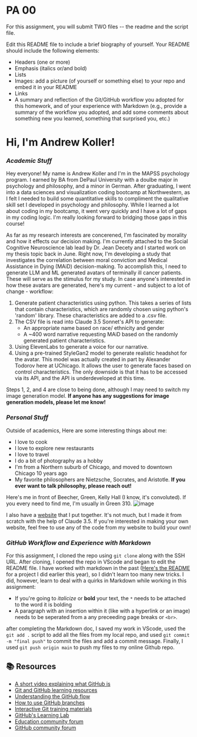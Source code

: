 # PA 00

For this assignment, you will submit TWO files -- the readme and the script file. 


Edit this README file to include a brief biography of yourself. Your README should include the following elements:
* Headers (one or more)
* Emphasis (italics or/and bold)
* Lists
* Images: add a picture (of yourself or something else) to your repo and embed it in your README
* Links
* A summary and reflection of the Git/GitHub workflow you adopted for this homework, and of your experience with Markdown (e.g., provide a summary of the workflow you adopted, and add some comments about something new you learned, something that surprised you, etc.)

# Hi, I'm Andrew Koller!
### *Academic Stuff* 

Hey everyone! My name is Andrew Koller and I'm in the MAPSS psychology program. I earned by BA from DePaul University with a doulbe major in psychology and philosophy, and a minor in German. After graduating, I went into a data sciences and visualization coding bootcamp at Northwestern, as I felt I needed to build some quantitative skills to compliment the qualitative skill set I developed in psychology and philosophy. While I learned a lot about coding in my bootcamp, it went very quickly and I have a lot of gaps in my coding logic. I'm really looking forward to bridging those gaps in this course! 

As far as my research interests are concerened, I'm fascinated by morality and how it effects our decision making. I'm currently attached to the Social Cognitive Neuroscience lab lead by Dr. Jean Decety and I started work on my thesis topic back in June. Right now, I'm developing a study that investigates the correlation between moral conviction and Medical Assistance in Dying (MAiD) decision-making. To accomplish this, I need to generate LLM and ML generated avatars of terminally ill cancer patients. These will serve as the stimulus for my study. In case anyone's interested in how these avatars are generated, here's my current - and subject to a lot of change - workflow:

1. Generate patient characteristics using python. This takes a series of lists that contain characteristics, which are randomly chosen using python's 'random' library. These characteristics are added to a .csv file.
2. The CSV file is read into Claude 3.5 Sonnet's API to generate:
    - An appropriate name based on race/ ethnicity and gender
    - A ~400 word narrative requesting MAiD based on the randomly generated patient characteristics. 
3. Using ElevenLabs to generate a voice for our narrative.
4. Using a pre-trained StyleGan2 model to generate realistic headshot for the avatar. This model was actually created in part by Alexander Todorov here at UChicago. It allows the user to generate faces based on control characteristics. The only downside is that it has to be accessed via its API, and the API is underdeveloped at this time. 

Steps 1, 2, and 4 are close to being done, although I may need to switch my image generation model. 
**If anyone has any suggestions for image generation models, please let me know!**
<br>

### *Personal Stuff* ###
Outside of academics, Here are some interesting things about me:
- I love to cook
- I love to explore new restaurants 
- I love to travel
- I do a bit of photography as a hobby
- I'm from a Northern suburb of Chicago, and moved to downtown Chicago 10 years ago
- My favorite philosophers are Nietzsche, Socrates, and Aristotle. **If you ever want to talk philosophy, please reach out!**

Here's me in front of Beecher, Green, Kelly Hall (I know, it's convoluted). If you every need to find me, I'm usually in Green 310.
![image](IMG_0096.jpeg)
<br>

I also have a [website](https://andrewkoller.org/) that I put together. It's not much, but I made it from scratch with the help of Claude 3.5. If you're interested in making your own website, feel free to use any of the code from my website to build your own! 

### *GitHub Workflow and Experience with Markdown* ###

For this assignment, I cloned the repo using `git clone` along with the SSH URL. After cloning, I opened the repo in VScode and began to edit the README file. I have worked with markdown in the past ([Here's the README](https://github.com/AEKoller/MADAIN) for a project I did earlier this year), so I didn't learn too many new tricks. I did, however, learn to deal with a quirks in Markdown while working in this assignment:
* If you're going to *italicize* or **bold** your text, the `*` needs to be attached to the word it is bolding
* A paragraph with an insertion within it (like with a hyperlink or an image) needs to be seperated from a any preceeding page breaks or `<br>`.

after completing the Markdown doc, I saved my work in VScode, used the `git add .` script to add all the files from my local repo, and used `git commit -m "final push"` to commit the files and add a commit message. Finally, I used `git push origin main` to push my files to my online Github repo. 

## 📚  Resources 
* [A short video explaining what GitHub is](https://www.youtube.com/watch?v=w3jLJU7DT5E&feature=youtu.be) 
* [Git and GitHub learning resources](https://docs.github.com/en/github/getting-started-with-github/git-and-github-learning-resources) 
* [Understanding the GitHub flow](https://guides.github.com/introduction/flow/)
* [How to use GitHub branches](https://www.youtube.com/watch?v=H5GJfcp3p4Q&feature=youtu.be)
* [Interactive Git training materials](https://githubtraining.github.io/training-manual/#/01_getting_ready_for_class)
* [GitHub's Learning Lab](https://github.com/apps/github-learning-lab)
* [Education community forum](https://education.github.community/)
* [GitHub community forum](https://github.community/)
